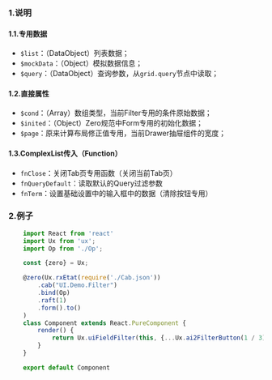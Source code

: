 ### 1.说明

#### 1.1.专用数据

* `$list`：（DataObject）列表数据；
* `$mockData`：（Object）模拟数据信息；
* `$query`：（DataObject）查询参数，从`grid.query`节点中读取；

#### 1.2.直接属性

* `$cond`：（Array）数组类型，当前Filter专用的条件原始数据；
* `$inited`：（Object）Zero规范中Form专用的初始化数据；
* `$page`：原来计算布局修正值专用，当前Drawer抽屉组件的宽度；

#### 1.3.ComplexList传入（Function）

* `fnClose`：关闭Tab页专用函数（关闭当前Tab页）
* `fnQueryDefault`：读取默认的Query过滤参数
* `fnTerm`：设置基础设置中的输入框中的数据（清除按钮专用）

### 2.例子

```javascript
    import React from 'react'
    import Ux from 'ux';
    import Op from './Op';

    const {zero} = Ux;

    @zero(Ux.rxEtat(require('./Cab.json'))
        .cab("UI.Demo.Filter")
        .bind(Op)
        .raft(1)
        .form().to()
    )
    class Component extends React.PureComponent {
        render() {
            return Ux.uiFieldFilter(this, {...Ux.ai2FilterButton(1 / 3)}, 1)
        }
    }

    export default Component
```
